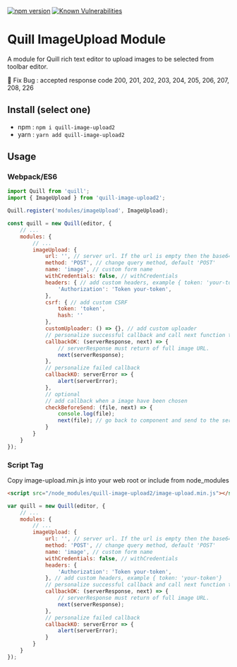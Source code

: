 
[![npm version](https://img.shields.io/npm/v/quill-image-upload2.svg?style=flat-square)](https://www.npmjs.org/package/quill-image-upload2)
[![Known Vulnerabilities](https://snyk.io/test/github/dananw/quill-image-upload2/badge.svg)](https://snyk.io/test/github/dananw/quill-image-upload2)


# Quill ImageUpload Module

A module for Quill rich text editor to upload images to be selected from toolbar editor.

:bug: Fix Bug : accepted response code 200, 201, 202, 203, 204, 205, 206, 207, 208, 226


## Install (select one)

- npm : `npm i quill-image-upload2`
- yarn : `yarn add quill-image-upload2`



## Usage

### Webpack/ES6

```javascript
import Quill from 'quill';
import { ImageUpload } from 'quill-image-upload2';

Quill.register('modules/imageUpload', ImageUpload);

const quill = new Quill(editor, {
	// ...
	modules: {
		// ...
		imageUpload: {
			url: '', // server url. If the url is empty then the base64 returns
			method: 'POST', // change query method, default 'POST'
			name: 'image', // custom form name
			withCredentials: false, // withCredentials
			headers: { // add custom headers, example { token: 'your-token'}
				'Authorization': 'Token your-token',
			}, 
			csrf: { // add custom CSRF
				token: 'token', 
				hash: '' 
			},
			customUploader: () => {}, // add custom uploader
			// personalize successful callback and call next function to insert new url to the editor
			callbackOK: (serverResponse, next) => {
				// serverResponse must return of full image URL.
				next(serverResponse);
			},
			// personalize failed callback
			callbackKO: serverError => {
				alert(serverError);
			},
			// optional
			// add callback when a image have been chosen
			checkBeforeSend: (file, next) => {
				console.log(file);
				next(file); // go back to component and send to the server
			}
		}
	}
});
```

### Script Tag

Copy image-upload.min.js into your web root or include from node_modules

```html
<script src="/node_modules/quill-image-upload2/image-upload.min.js"></script>
```

```javascript
var quill = new Quill(editor, {
	// ...
	modules: {
		// ...
		imageUpload: {
			url: '', // server url. If the url is empty then the base64 returns
			method: 'POST', // change query method, default 'POST'
			name: 'image', // custom form name
			withCredentials: false, // withCredentials
			headers: {
				'Authorization': 'Token your-token',
			}, // add custom headers, example { token: 'your-token'}
			// personalize successful callback and call next function to insert new url to the editor
			callbackOK: (serverResponse, next) => {
				// serverResponse must return of full image URL.
				next(serverResponse);
			},
			// personalize failed callback
			callbackKO: serverError => {
				alert(serverError);
			}
		}
	}
});
```
